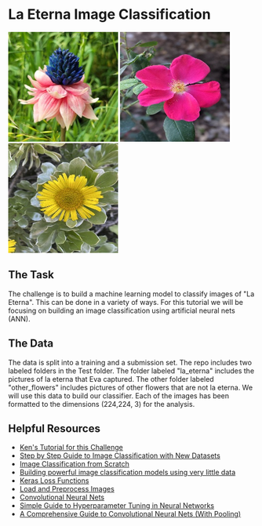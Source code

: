 # La Eterna Image Classification

![La Eterna](datasets/Train/la_eterna/la_eterna_14.jpg?raw=True "La Eterna") ![Other Flower](datasets/Train/other_flowers/flower_451.jpg?raw=True "Other Flower") ![Other Flower #2](datasets/Train/other_flowers/flower_151.jpg?raw=True "Other Flower #2")

## The Task

The challenge is to build a machine learning model to classify images of "La Eterna". This can be done in a variety of ways. For this tutorial we will be focusing on building an image classification using artificial neural nets (ANN).

## The Data

The data is split into a training and a submission set. The repo includes two labeled folders in the Test folder. The folder labeled "la_eterna" includes the pictures of la eterna that Eva captured. The other folder labeled "other_flowers" includes pictures of other flowers that are not la eterna. We will use this data to build our classifier. Each of the images has been formatted to the dimensions (224,224, 3) for the analysis.

## Helpful Resources

* [Ken's Tutorial for this Challenge](https://youtu.be/KsEFs9uRk74)
* [Step by Step Guide to Image Classification with New Datasets](https://www.analyticsvidhya.com/blog/2021/07/step-by-step-guide-for-image-classification-on-custom-datasets/)
* [Image Classification from Scratch](https://keras.io/examples/vision/image_classification_from_scratch/)
* [Building powerful image classification models using very little data](https://blog.keras.io/building-powerful-image-classification-models-using-very-little-data.html)
* [Keras Loss Functions](https://neptune.ai/blog/keras-loss-functions)
* [Load and Preprocess Images](https://www.tensorflow.org/tutorials/load_data/images)
* [Convolutional Neural Nets](https://www.tensorflow.org/tutorials/images/cnn)
* [Simple Guide to Hyperparameter Tuning in Neural Networks](https://towardsdatascience.com/simple-guide-to-hyperparameter-tuning-in-neural-networks-3fe03dad8594)
* [A Comprehensive Guide to Convolutional Neural Nets (With Pooling)](https://towardsdatascience.com/a-comprehensive-guide-to-convolutional-neural-networks-the-eli5-way-3bd2b1164a53)
